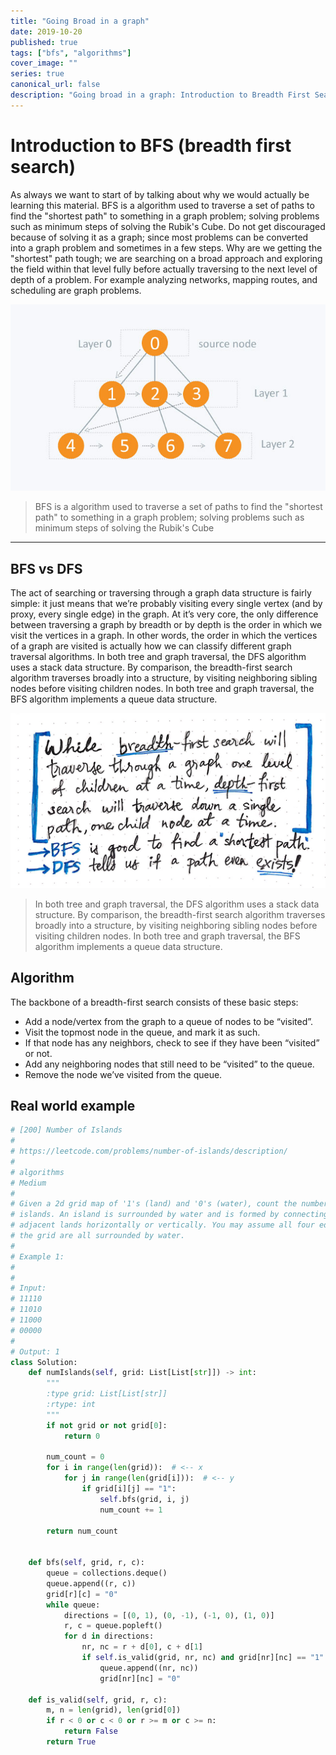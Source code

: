 ```yaml
---
title: "Going Broad in a graph"
date: 2019-10-20
published: true
tags: ["bfs", "algorithms"]
cover_image: ""
series: true
canonical_url: false
description: "Going broad in a graph: Introduction to Breadth First Search"
---
```

# Introduction to BFS (breadth first search)

As always we want to start of by talking about why we would actually be learning this material. BFS is a algorithm used to traverse a set of paths to find the "shortest path" to something in a graph problem; solving problems such as minimum steps of solving the Rubik's Cube. Do not get discouraged because of solving it as a graph; since most problems can be converted into a graph problem and sometimes in a few steps. Why are we getting the "shortest" path tough; we are searching on a broad approach and exploring the field within that level fully before actually traversing to the next level of depth of a problem. For example analyzing networks, mapping routes, and scheduling are graph problems.

![hackerearth](images/bfs/bfs_level_traversal.jpg)

> BFS is a algorithm used to traverse a set of paths to find the "shortest path" to something in a graph problem; solving problems such as minimum steps of solving the Rubik's Cube

---
## BFS vs DFS
The act of searching or traversing through a graph data structure is fairly simple: it just means that we’re probably visiting every single vertex (and by proxy, every single edge) in the graph. At it’s very core, the only difference between traversing a graph by breadth or by depth is the order in which we visit the vertices in a graph. In other words, the order in which the vertices of a graph are visited is actually how we can classify different graph traversal algorithms.
In both tree and graph traversal, the DFS algorithm uses a stack data structure. By comparison, the breadth-first search algorithm traverses broadly into a structure, by visiting neighboring sibling nodes before visiting children nodes. In both tree and graph traversal, the BFS algorithm implements a queue data structure.

![bfs_vs_dfs](images/bfs/bfs_vs_dfs.jpeg)

> In both tree and graph traversal, the DFS algorithm uses a stack data structure. By comparison, the breadth-first search algorithm traverses broadly into a structure, by visiting neighboring sibling nodes before visiting children nodes. In both tree and graph traversal, the BFS algorithm implements a queue data structure.

## Algorithm
The backbone of a breadth-first search consists of these basic steps:
* Add a node/vertex from the graph to a queue of nodes to be “visited”.
* Visit the topmost node in the queue, and mark it as such.
* If that node has any neighbors, check to see if they have been “visited” or not.
* Add any neighboring nodes that still need to be “visited” to the queue.
* Remove the node we’ve visited from the queue.

## Real world example
```python
# [200] Number of Islands
#
# https://leetcode.com/problems/number-of-islands/description/
#
# algorithms
# Medium
#
# Given a 2d grid map of '1's (land) and '0's (water), count the number of
# islands. An island is surrounded by water and is formed by connecting
# adjacent lands horizontally or vertically. You may assume all four edges of
# the grid are all surrounded by water.
#
# Example 1:
#
#
# Input:
# 11110
# 11010
# 11000
# 00000
#
# Output: 1
class Solution:
    def numIslands(self, grid: List[List[str]]) -> int:
        """
        :type grid: List[List[str]]
        :rtype: int
        """
        if not grid or not grid[0]:
            return 0

        num_count = 0
        for i in range(len(grid)):  # <-- x
            for j in range(len(grid[i])):  # <-- y
                if grid[i][j] == "1":
                    self.bfs(grid, i, j)
                    num_count += 1
       
        return num_count

                    
    def bfs(self, grid, r, c):
        queue = collections.deque()
        queue.append((r, c))
        grid[r][c] = "0"
        while queue:
            directions = [(0, 1), (0, -1), (-1, 0), (1, 0)]
            r, c = queue.popleft()
            for d in directions:
                nr, nc = r + d[0], c + d[1]
                if self.is_valid(grid, nr, nc) and grid[nr][nc] == "1":
                    queue.append((nr, nc))
                    grid[nr][nc] = "0"

    def is_valid(self, grid, r, c):
        m, n = len(grid), len(grid[0])
        if r < 0 or c < 0 or r >= m or c >= n:
            return False
        return True
```